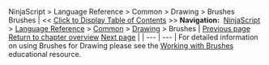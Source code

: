 ﻿
NinjaScript > Language Reference > Common > Drawing > Brushes
Brushes
| << [Click to Display Table of Contents](brushes.md) >> **Navigation:**     [NinjaScript](ninjascript.md) > [Language Reference](language_reference_wip.md) > [Common](common.md) > [Drawing](drawing.md) > Brushes | [Previous page](verticalline.md) [Return to chapter overview](drawing.md) [Next page](allowremovalofdrawobjects.md) |
| --- | --- |
For detailed information on using Brushes for Drawing please see the [Working with Brushes](working_with_brushes.md) educational resource.

